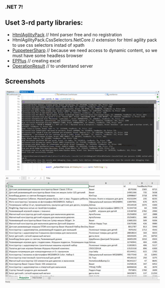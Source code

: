 ### .NET 7!
## Uset 3-rd party libraries: 
* [HtmlAgilityPack](https://html-agility-pack.net/) // html parser free and no registration
* HtmlAgilityPack.CssSelectors.NetCore // extension for html agility pack to use css selectors instad of xpath
* [PuppeteerSharp](https://www.puppeteersharp.com/) // because we need access to dynamic content, so we must have some headless browser
* [EPPlus](https://www.epplussoftware.com/) // creating excel
* [OperationResult](https://github.com/Calabonga/OperationResult) // to understand server
## Screenshots
![cmd](https://github.com/captystacy/ProductLab/blob/main/whatnot/cmd.PNG)

![excel](https://github.com/captystacy/ProductLab/blob/main/whatnot/excel.PNG)
